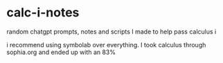 # calc-i-notes
random chatgpt prompts, notes and scripts I made to help pass calculus i

i recommend using symbolab over everything. I took calculus through sophia.org and ended up with an 83%
